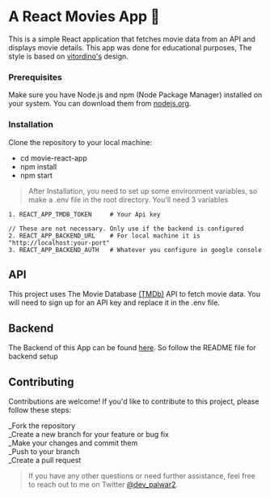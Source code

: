 
# A React Movies App 🍿 

This is a simple React application that fetches movie data from an API and displays movie details.
This app was done for educational purposes, The style is based on [vitordino's](https://movies.vitordino.com) design. 


### Prerequisites

Make sure you have Node.js and npm (Node Package Manager) installed on your system. You can download them from [nodejs.org](https://nodejs.org/).

### Installation

Clone the repository to your local machine:  
- cd movie-react-app  
- npm install  
- npm start
  
> After Installation, you need to set up some environment variables, so make a .env file in the root directory. You'll need 3 variables  
````
1. REACT_APP_TMDB_TOKEN     # Your Api key

// These are not necessary. Only use if the backend is configured
2. REACT_APP_BACKEND_URL    # For local machine it is "http://localhost:your-port"
3. REACT_APP_BACKEND_AUTH   # Whatever you configure in google console
````

## API

This project uses The Movie Database [(TMDb)](https://developer.themoviedb.org/docs/getting-started) API to fetch movie data. You will need to sign up for an API key and replace it in the .env file.  

## Backend  
The Backend of this App can be found [here](https://github.com/dev-palwar/reelink-backend). So follow the README file for backend setup

## Contributing

Contributions are welcome! If you'd like to contribute to this project, please follow these steps:

_Fork the repository  
_Create a new branch for your feature or bug fix   
_Make your changes and commit them   
_Push to your branch    
_Create a pull request  

> If you have any other questions or need further assistance, feel free to reach out to me on Twitter [@dev_palwar2](https://twitter.com/dev_palwar2).
